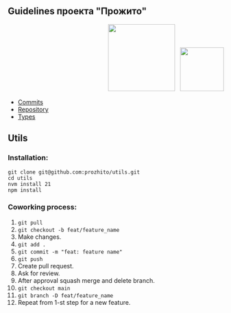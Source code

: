 ## Guidelines проекта "Прожито"
<div align="right">
  <img src="https://github.com/prozhito/project/blob/main/apps/center/public/logo/prozhito_logo_ru.svg" width="156">
  <span>&nbsp;</span>
  <img src="https://github.com/prozhito/project/blob/main/apps/center/public/logo/eusp_logo_ru.svg" width="102">
</div>

- [Commits](./commits.md)
- [Repository](./repository.md)
- [Types](./types.md)

## Utils
### Installation:
```
git clone git@github.com:prozhito/utils.git
cd utils
nvm install 21
npm install
```
### Coworking process:
1. `git pull`
2. `git checkout -b feat/feature_name`
3. Make changes.
4. `git add .`
5. `git commit -m "feat: feature name"`
6. `git push`
7. Create pull request.
8. Ask for review.
9. After approval squash merge and delete branch.
10. `git checkout main`
11. `git branch -D feat/feature_name`
12. Repeat from 1-st step for a new feature.
